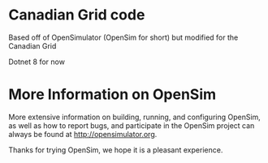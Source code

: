 # Canadian Grid code

Based off of OpenSimulator (OpenSim for short) but modified for the Canadian Grid

Dotnet 8 for now

# More Information on OpenSim

More extensive information on building, running, and configuring
OpenSim, as well as how to report bugs, and participate in the OpenSim
project can always be found at http://opensimulator.org.

Thanks for trying OpenSim, we hope it is a pleasant experience.

